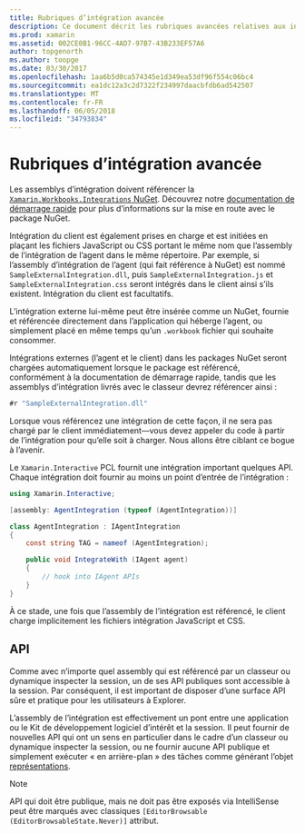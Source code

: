 ```yaml
---
title: Rubriques d’intégration avancée
description: Ce document décrit les rubriques avancées relatives aux intégrations de classeurs de Xamarin. Elle décrit le package NuGet de Xamarin.Workbook.Integrations et exposition API au sein d’un classeur de Xamarin.
ms.prod: xamarin
ms.assetid: 002CE0B1-96CC-4AD7-97B7-43B233EF57A6
author: topgenorth
ms.author: toopge
ms.date: 03/30/2017
ms.openlocfilehash: 1aa6b5d0ca574345e1d349ea53df96f554c06bc4
ms.sourcegitcommit: ea1dc12a3c2d7322f234997daacbfdb6ad542507
ms.translationtype: MT
ms.contentlocale: fr-FR
ms.lasthandoff: 06/05/2018
ms.locfileid: "34793834"
---
```

# <a name="advanced-integration-topics"></a>Rubriques d’intégration avancée

Les assemblys d’intégration doivent référencer la [ `Xamarin.Workbooks.Integrations` NuGet][nuget]. Découvrez notre [documentation de démarrage rapide](~/tools/workbooks/sdk/index.md) pour plus d’informations sur la mise en route avec le package NuGet.

Intégration du client est également prises en charge et est initiées en plaçant les fichiers JavaScript ou CSS portant le même nom que l’assembly de l’intégration de l’agent dans le même répertoire. Par exemple, si l’assembly d’intégration de l’agent (qui fait référence à NuGet) est nommé `SampleExternalIntegration.dll`, puis `SampleExternalIntegration.js` et `SampleExternalIntegration.css` seront intégrés dans le client ainsi s’ils existent. Intégration du client est facultatifs.

L’intégration externe lui-même peut être insérée comme un NuGet, fournie et référencée directement dans l’application qui héberge l’agent, ou simplement placé en même temps qu’un `.workbook` fichier qui souhaite consommer.

Intégrations externes (l’agent et le client) dans les packages NuGet seront chargées automatiquement lorsque le package est référencé, conformément à la documentation de démarrage rapide, tandis que les assemblys d’intégration livrés avec le classeur devrez référencer ainsi :

```csharp
#r "SampleExternalIntegration.dll"
```

Lorsque vous référencez une intégration de cette façon, il ne sera pas chargé par le client immédiatement&mdash;vous devez appeler du code à partir de l’intégration pour qu’elle soit à charger. Nous allons être ciblant ce bogue à l’avenir.

Le `Xamarin.Interactive` PCL fournit une intégration important quelques API. Chaque intégration doit fournir au moins un point d’entrée de l’intégration :

```csharp
using Xamarin.Interactive;

[assembly: AgentIntegration (typeof (AgentIntegration))]

class AgentIntegration : IAgentIntegration
{
    const string TAG = nameof (AgentIntegration);

    public void IntegrateWith (IAgent agent)
    {
        // hook into IAgent APIs
    }
}
```

À ce stade, une fois que l’assembly de l’intégration est référencé, le client charge implicitement les fichiers intégration JavaScript et CSS.

## <a name="apis"></a>API

Comme avec n’importe quel assembly qui est référencé par un classeur ou dynamique inspecter la session, un de ses API publiques sont accessible à la session. Par conséquent, il est important de disposer d’une surface API sûre et pratique pour les utilisateurs à Explorer.

L’assembly de l’intégration est effectivement un pont entre une application ou le Kit de développement logiciel d’intérêt et la session. Il peut fournir de nouvelles API qui ont un sens en particulier dans le cadre d’un classeur ou dynamique inspecter la session, ou ne fournir aucune API publique et simplement exécuter « en arrière-plan » des tâches comme générant l’objet [représentations](~/tools/workbooks/sdk/representations.md).

> [!NOTE]
> API qui doit être publique, mais ne doit pas être exposés via IntelliSense peut être marqués avec classiques `[EditorBrowsable (EditorBrowsableState.Never)]` attribut.

[nuget]: https://nuget.org/packages/Xamarin.Workbooks.Integration
